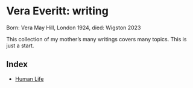 # Vera Everitt: writing

Born: Vera May Hill, London 1924, died: Wigston 2023

This collection of my mother’s many writings covers many topics. This is just a start.

## Index

- [Human Life](/human-life/)